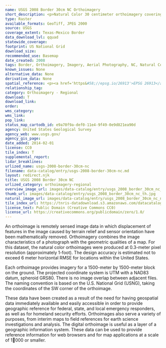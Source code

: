 ```yaml
---
name: USGS 2008 Border 30cm NC Orthoimagery
short_description: <p>Natural Color 30 centimeter orthoimagery covering the Texas\Mexico Border.</p>
type: Raster
available_formats: GeoTiff, JPEG 2000
source: USGS
coverage_extent: Texas-Mexico Border
data_download_lvl: qquad
statewide_coverage:
footprint: US National Grid
download_size:
recommended_use: Basemap
date_created: 2008
tags: Border, Orthoimagery, Imagery, Aerial Photography, NC, Natural Color, United States Geological Survey
known_issues: None
alternative_data: None
derivative_data: None
spatial_reference: <p><a href='https&#58;//epsg.io/26913'>EPSG 26913</a>, <a href='https&#58;//epsg.io/26914'>EPSG 26914</a>, <a href='https&#58;//epsg.io/26915'>EPSG 26915</a></p>
relationship_tag:
category: Orthoimagery - Regional
download: T
download_link:
order:
wms_category:
wms_link:
pop_link:
status_map_cartodb_id: e9a70f9a-def0-11e4-9f49-0e9d821ea90d
agency: United States Geological Survey
agency_web: www.usgs.gov/
agency_gis_page:
date_added: 2014-02-01
license: CC0
tile_index: T
supplemental_report:
lidar_breaklines:
urlized_name: usgs-2008-border-30cm-nc
filename: data-catalog/entry/usgs-2008-border-30cm-nc.md
layout: redirect.njk
title: USGS 2008 Border 30cm NC
urlized_category: orthoimagery-regional
overview_image_url: images/data-catalog/entry/usgs_2008_border_30cm_nc_overview.jpg
thumb_url: images/data-catalog/entry/usgs_2008_border_30cm_nc_th.jpg
natural_image_url: images/data-catalog/entry/usgs_2008_border_30cm_nc_natural.jpg
tile_index_url: https://tnris-datadownload.s3.amazonaws.com/datacatalog/tile_index/usgs_2008_border_30cm_nc_tileindex.zip
license_text: Public Domain (Creative Commons CC0)
license_url: https://creativecommons.org/publicdomain/zero/1.0/
---
```


An orthoimage is remotely sensed image data in which displacement of features in the image caused by terrain relief and sensor orientation have been mathematically removed. Orthoimagery combines the image characteristics of a photograph with the geometric qualities of a map. For this dataset, the natural color orthoimages were produced at 0.3-meter pixel resolution (approximately 1-foot). The design accuracy is estimated not to exceed 6 meter horizontal RMSE for locations within the United States.

Each orthoimage provides imagery for a 1500-meter by 1500-meter block on the ground. The projected coordinate system is UTM with a NAD83 datum, spheroid GRS80. There is no image overlap between adjacent files. The naming convention is based on the U.S. National Grid (USNG), taking the coordinates of the SW corner of the orthoimage.

These data have been created as a result of the need for having geospatial data immediately available and easily accessible in order to provide geographic reference for federal, state, and local emergency responders, as well as for homeland security efforts. Orthoimages also serve a variety of purposes, from interim maps to field references for earth science investigations and analysis. The digital orthoimage is useful as a layer of a geographic information system. These data can be used to provide reference information for web browsers and for map applications at a scale of 1:100:000 or smaller.
